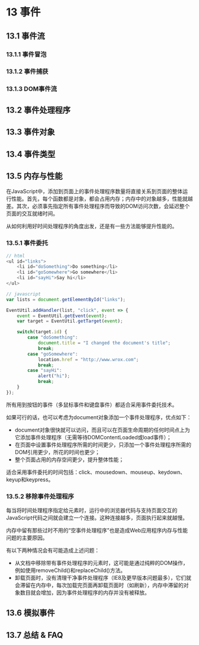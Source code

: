 # 13 事件

## 13.1 事件流

### 13.1.1 事件冒泡

### 13.1.2 事件捕获

### 13.1.3 DOM事件流

## 13.2 事件处理程序

## 13.3 事件对象

## 13.4 事件类型

## 13.5 内存与性能

在JavaScript中，添加到页面上的事件处理程序数量将直接关系到页面的整体运行性能。首先，每个函数都是对象，都会占用内存；内存中的对象越多，性能就越差。其次，必须事先指定所有事件处理程序而导致的DOM访问次数，会延迟整个页面的交互就绪时间。

从如何利用好时间处理程序的角度出发，还是有一些方法能够提升性能的。

### 13.5.1 事件委托

```javascript
// html
<ul id="links">
    <li id="doSomething">Do something</li>
    <li id="goSomewhere">Go somewhere</li>
    <li id="sayHi">Say hi</li>
</ul>

// javascript
var lists = document.getElementById("links");

EventUtil.addHandler(list, "click", event => {
    event = EventUtil.getEvent(event);
    var target = EventUtil.getTarget(event);

    switch(target.id) {
        case "doSomething":
            document.title = "I changed the document's title";
            break;
        case "goSomewhere":
            location.href = "http://www.wrox.com";
            break;
        case "sayHi":
            alert("hi");
            break;
    }
});
```

所有用到按钮的事件（多鼠标事件和键盘事件）都适合采用事件委托技术。

如果可行的话，也可以考虑为document对象添加一个事件处理程序，优点如下：

- document对象很快就可以访问，而且可以在页面生命周期的任何时间点上为它添加事件处理程序（无需等待DOMContentLoaded或load事件）；
- 在页面中设置事件处理程序所需的时间更少，只添加一个事件处理程序所需的DOM引用更少，所花的时间也更少；
- 整个页面占用的内存空间更少，提升整体性能；

适合采用事件委托的时间包括：click、mousedown、mouseup、keydown、keyup和keypress。

### 13.5.2 移除事件处理程序

每当将时间处理程序指定给元素时，运行中的浏览器代码与支持页面交互的JavaScript代码之间就会建立一个连接。这种连接越多，页面执行起来就越慢。

内存中留有那些过时不用的“空事件处理程序”也是造成Web应用程序内存与性能问题的主要原因。

有以下两种情况会有可能造成上述问题：

- 从文档中移除带有事件处理程序的元素时，这可能是通过纯粹的DOM操作，例如使用removeChild()和replaceChild()方法。
- 卸载页面时，没有清理干净事件处理程序（IE8及更早版本问题最多），它们就会滞留在内存中，每次加载完页面再卸载页面时（如刷新），内存中滞留的对象数目就会增加，因为事件处理程序的内存并没有被释放。

## 13.6 模拟事件

## 13.7 总结 & FAQ